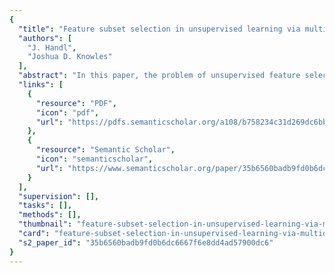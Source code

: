 ```yaml
---
{
  "title": "Feature subset selection in unsupervised learning via multiobjective optimization",
  "authors": [
    "J. Handl",
    "Joshua D. Knowles"
  ],
  "abstract": "In this paper, the problem of unsupervised feature selection and its formulation as a multiobjective optimization problem are investigated. Two existing multiobjective methods from the literature are revisited and used as the basis for an algorithmic framework, encompassing both wrapper and filter methodsoffeatureselection. Anumberofalternativealgorithms implemented within this framework are then evaluated using an extensive data test suite; the main effect investigated is that of thechoiceofaprimaryobjectivefunction(asecondaryobjective function is used only to militate against an inherent cardinality bias affecting all methods of feature subset evaluation). Partic- ular attention is paid in the study to high-dimensional data sets in which the numberof features is much largerthan the number",
  "links": [
    {
      "resource": "PDF",
      "icon": "pdf",
      "url": "https://pdfs.semanticscholar.org/a108/b758234c31d269dc6bb9374c7ac5cfd5c65c.pdf"
    },
    {
      "resource": "Semantic Scholar",
      "icon": "semanticscholar",
      "url": "https://www.semanticscholar.org/paper/35b6560badb9fd0b6dc6667f6e8dd4ad57900dc6"
    }
  ],
  "supervision": [],
  "tasks": [],
  "methods": [],
  "thumbnail": "feature-subset-selection-in-unsupervised-learning-via-multiobjective-optimization-thumb.jpg",
  "card": "feature-subset-selection-in-unsupervised-learning-via-multiobjective-optimization-card.jpg",
  "s2_paper_id": "35b6560badb9fd0b6dc6667f6e8dd4ad57900dc6"
}
---
```



